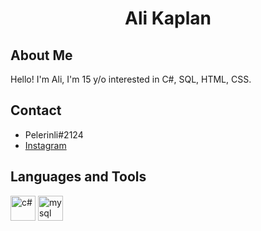 <h1 align="center">
Ali Kaplan
</h1>

## About Me
Hello! I'm Ali, I'm 15 y/o interested in C#, SQL, HTML, CSS.

## Contact
- Pelerinli#2124
- [Instagram](https://instagram.com/alikaplan.60)

## Languages and Tools
<p align="left">
<img src="https://upload.wikimedia.org/wikipedia/commons/0/0d/C_Sharp_wordmark.svg" alt="c#" width="40" height="40"/>
  
<img src="https://www.mysql.com/common/logos/logo-mysql-170x115.png" alt="mysql" width="40" height="40"/>
</p>

